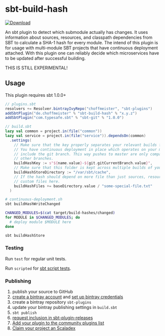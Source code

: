 # sbt-build-hash

[![Download](https://api.bintray.com/packages/choffmeister/sbt-plugins/sbt-build-hash/images/download.svg)](https://bintray.com/choffmeister/sbt-plugins/sbt-build-hash/_latestVersion)

An sbt plugin to detect which submodule actually has changes. It uses information about sources, resources, and
classpath dependencies from SBT to calculate a SHA-1 hash for every module. The intend of this plugin is for usage
with multi-module SBT projects that have continuous deployment attached. With this plugin one can reliably decide which
microservices have to be updated after successful building.

THIS IS STILL EXPERIMENTAL!

## Usage

This plugin requires sbt 1.0.0+

```scala
// plugins.sbt
resolvers += Resolver.bintrayIvyRepo("choffmeister", "sbt-plugins")
addSbtPlugin("de.choffmeister" % "sbt-build-hash" % "x.y.z")
addSbtPlugin("com.typesafe.sbt" % "sbt-git" % "1.0.0")
```

```scala
// build.sbt
lazy val common = project.in(file("common"))
lazy val service = project.in(file("service")).dependsOn(common)
  .settings(
    // Make sure that the key properly separates your relevant builds from irrelevant ones. Example:
    // You have continuous deployment in place which operates on your master branch. Then the key should probably
    // include the git branch. This way pushes to master are only compared to the last push to master, not to pushed to
    // other branches.
    buildHashKey := s"${name.value}-${git.gitCurrentBranch.value}",
    // Make sure that this folder is kept across multiple builds of your project.
    buildHashStoreDirectory := "/var/sbt/cache",
    // If the hash should depend on more file than just sources, resources and classpath dependencies, you can add
    // custom files here.
    buildHashFiles += baseDirectory.value / "some-special-file.txt"
  )
```

```bash
# continuous-deployment.sh
sbt buildHashWriteChanged

CHANGED_MODULES=$(cat target/build-hashes/changed)
for MODULE in $CHANGED_MODULES; do
  # deploy module $MODULE here
done

sbt buildHashStore
```

### Testing

Run `test` for regular unit tests.

Run `scripted` for [sbt script tests](http://www.scala-sbt.org/1.x/docs/Testing-sbt-plugins.html).

### Publishing

1. publish your source to GitHub
2. [create a bintray account](https://bintray.com/signup/index) and [set up bintray credentials](https://github.com/sbt/sbt-bintray#publishing)
3. create a bintray repository `sbt-plugins` 
4. update your bintray publishing settings in `build.sbt`
5. `sbt publish`
6. [request inclusion in sbt-plugin-releases](https://bintray.com/sbt/sbt-plugin-releases)
7. [Add your plugin to the community plugins list](https://github.com/sbt/website#attention-plugin-authors)
8. [Claim your project an Scaladex](https://github.com/scalacenter/scaladex-contrib#claim-your-project)
